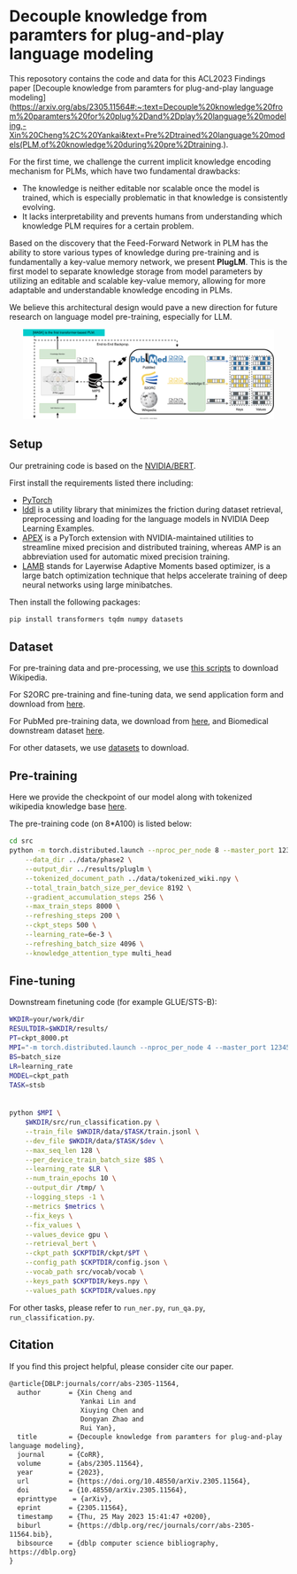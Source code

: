 # Decouple knowledge from paramters for plug-and-play language modeling

This reposotory contains the code and data for this ACL2023 Findings paper [Decouple knowledge from paramters for plug-and-play language modeling](https://arxiv.org/abs/2305.11564#:~:text=Decouple%20knowledge%20from%20paramters%20for%20plug%2Dand%2Dplay%20language%20modeling,-Xin%20Cheng%2C%20Yankai&text=Pre%2Dtrained%20language%20models(PLM,of%20knowledge%20during%20pre%2Dtraining.). 

For the first time, we challenge the current implicit knowledge encoding mechanism for PLMs, which have two fundamental drawbacks: 

- The knowledge is neither editable nor scalable once the model is trained, which is especially problematic in that knowledge is consistently evolving. 
- It lacks interpretability and prevents humans from understanding which knowledge PLM requires for a certain problem. 

Based on the discovery that the Feed-Forward Network in PLM has the ability to store various types of knowledge during pre-training and is fundamentally a key-value memory network, we present **PlugLM**. This is the first model to separate knowledge storage from model parameters by utilizing an editable and scalable key-value memory, allowing for more adaptable and understandable knowledge encoding in PLMs.

We believe this architectural design would pave a new direction for future research on language model pre-training, especially for LLM.

<div align=center>
<img src=assets/model.svg width=90% height=90% />
</div>

## Setup
Our pretraining code is based on the [NVIDIA/BERT](https://github.com/NVIDIA/DeepLearningExamples/tree/master/PyTorch/LanguageModeling/BERT). 

First install the requirements listed there including:
- [PyTorch](https://github.com/NVIDIA/DeepLearningExamples/tree/master/PyTorch/LanguageModeling/BERT/scripts/docker)
- [lddl](https://github.com/NVIDIA/lddl) is a utility library that minimizes the friction during dataset retrieval, preprocessing and loading for the language models in NVIDIA Deep Learning Examples.
- [APEX](https://github.com/NVIDIA/apex) is a PyTorch extension with NVIDIA-maintained utilities to streamline mixed precision and distributed training, whereas AMP is an abbreviation used for automatic mixed precision training.
- [LAMB](https://arxiv.org/abs/1904.00962v1) stands for Layerwise Adaptive Moments based optimizer, is a large batch optimization technique that helps accelerate training of deep neural networks using large minibatches.

Then install the following packages:
```bash
pip install transformers tqdm numpy datasets
``` 

## Dataset
For pre-training data and pre-processing, we use [this scripts](https://github.com/NVIDIA/DeepLearningExamples/blob/master/PyTorch/LanguageModeling/BERT/scripts/data_download.sh) to download Wikipedia.

For S2ORC pre-training and fine-tuning data, we send application form and download from [here](https://github.com/allenai/s2orc).

For PubMed pre-training data, we download from [here](https://github.com/naver/biobert-pretrained), and Biomedical downstream dataset [here](https://github.com/dmis-lab/biobert).

For other datasets, we use [datasets](https://github.com/huggingface/datasets) to download.

## Pre-training
Here we provide the checkpoint of our model along with tokenized wikipedia knowledge base [here](https://drive.google.com/drive/folders/1tOznXhJ0ivEnvTmIaDvuiKyucb-8QPA6?usp=sharing).

The pre-training code (on 8*A100) is listed below:
```bash
cd src
python -m torch.distributed.launch --nproc_per_node 8 --master_port 12344 --use_env run_pretraining.py \
    --data_dir ../data/phase2 \
    --output_dir ../results/pluglm \
    --tokenized_document_path ../data/tokenized_wiki.npy \
    --total_train_batch_size_per_device 8192 \
    --gradient_accumulation_steps 256 \
    --max_train_steps 8000 \
    --refreshing_steps 200 \
    --ckpt_steps 500 \
    --learning_rate=6e-3 \
    --refreshing_batch_size 4096 \
    --knowledge_attention_type multi_head
```
## Fine-tuning
Downstream finetuning code (for example GLUE/STS-B):
```bash
WKDIR=your/work/dir
RESULTDIR=$WKDIR/results/
PT=ckpt_8000.pt
MPI="-m torch.distributed.launch --nproc_per_node 4 --master_port 12345 --use_env"
BS=batch_size
LR=learning_rate
MODEL=ckpt_path
TASK=stsb


python $MPI \
    $WKDIR/src/run_classification.py \
    --train_file $WKDIR/data/$TASK/train.jsonl \
    --dev_file $WKDIR/data/$TASK/$dev \
    --max_seq_len 128 \
    --per_device_train_batch_size $BS \
    --learning_rate $LR \
    --num_train_epochs 10 \
    --output_dir /tmp/ \
    --logging_steps -1 \
    --metrics $metrics \
    --fix_keys \
    --fix_values \
    --values_device gpu \
    --retrieval_bert \
    --ckpt_path $CKPTDIR/ckpt/$PT \
    --config_path $CKPTDIR/config.json \
    --vocab_path src/vocab/vocab \
    --keys_path $CKPTDIR/keys.npy \
    --values_path $CKPTDIR/values.npy
```

For other tasks, please refer to `run_ner.py`, `run_qa.py`, `run_classification.py`.

## Citation
If you find this project helpful, please consider cite our paper.
```
@article{DBLP:journals/corr/abs-2305-11564,
  author       = {Xin Cheng and
                  Yankai Lin and
                  Xiuying Chen and
                  Dongyan Zhao and
                  Rui Yan},
  title        = {Decouple knowledge from paramters for plug-and-play language modeling},
  journal      = {CoRR},
  volume       = {abs/2305.11564},
  year         = {2023},
  url          = {https://doi.org/10.48550/arXiv.2305.11564},
  doi          = {10.48550/arXiv.2305.11564},
  eprinttype    = {arXiv},
  eprint       = {2305.11564},
  timestamp    = {Thu, 25 May 2023 15:41:47 +0200},
  biburl       = {https://dblp.org/rec/journals/corr/abs-2305-11564.bib},
  bibsource    = {dblp computer science bibliography, https://dblp.org}
}
```
